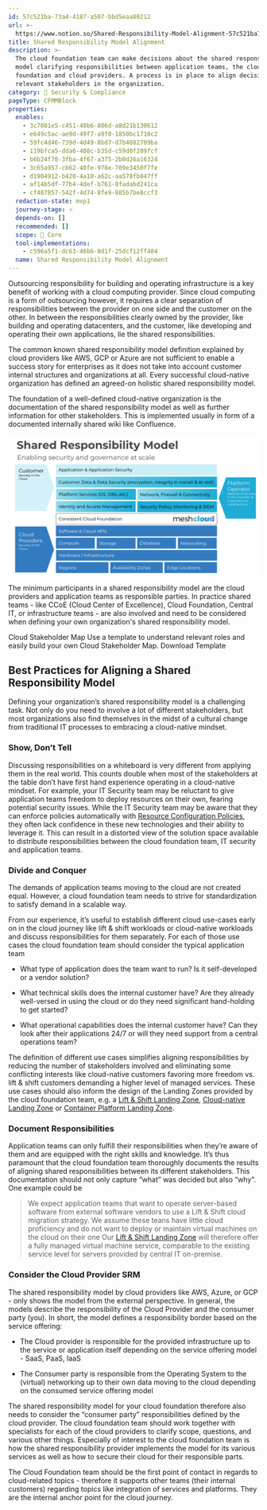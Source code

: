 ```yaml
---
id: 57c521ba-73a4-4187-a507-bbd5eaa80212
url: >-
  https://www.notion.so/Shared-Responsibility-Model-Alignment-57c521ba73a44187a507bbd5eaa80212
title: Shared Responsibility Model Alignment
description: >-
  The cloud foundation team can make decisions about the shared responsibility
  model clarifying responsibilities between application teams, the cloud
  foundation and cloud providers. A process is in place to align decisions with
  relevant stakeholders in the organization. 
category: 🔖 Security & Compliance
pageType: CFMMBlock
properties:
  enables:
    - 3c7081e5-c451-40b6-806d-a8d21b130612
    - e649c5ac-ae9d-49f7-a9f0-1850bc1710c2
    - 59fc4d46-739d-4d49-8bd7-d7b4882709ba
    - 119bfca5-dda6-408c-b35d-c59d0f209fcf
    - b6b24f70-3fba-4f67-a375-2b0d26a16324
    - 3c65a957-cb62-40fe-978e-709e3450f7fe
    - d1904912-b420-4a10-a62c-aa578fb847ff
    - af14b5df-77b4-4def-b761-8fadabd241ca
    - cf487857-542f-4d74-8fe9-885b7be8ccf3
  redaction-state: mvp1
  journey-stage: ⭐️
  depends-on: []
  recommended: []
  scope: 🏢 Core
  tool-implementations:
    - c596a5f1-dc63-46b6-8d1f-25dcf12ff484
  name: Shared Responsibility Model Alignment
---
```


Outsourcing responsibility for building and operating infrastructure is a key benefit of working with a cloud computing provider. Since cloud computing is a form of outsourcing however, it requires a clear separation of responsibilities between the provider on one side and the customer on the other. In between the responsibilities clearly owned by the provider, like building and operating datacenters, and the customer, like developing and operating their own applications, lie the shared responsibilities. 

The common known shared responsibility model definition explained by cloud providers like AWS, GCP or Azure are not sufficient to enable a success story for enterprises as it does not take into account customer internal structures and organizations at all. Every successful cloud-native organization has defined an agreed-on holistic shared responsibility model.

The foundation of a well-defined cloud-native organization is the documentation of the shared responsibility model as well as further information for other stakeholders. This is implemented usually in form of a documented internally shared wiki like Confluence.

![image-a225542d-2bd5-434a-a62d-c469db0f453a](./a225542d-2bd5-434a-a62d-c469db0f453a.png)

The minimum participants in a shared responsibility model are the cloud providers and application teams as responsible parties. In practice shared teams - like CCoE (Cloud Center of Excellence), Cloud Foundation, Central IT, or infrastructure teams - are also involved and need to be considered when defining your own organization's shared responsibility model.

<!--notion-markdown-cms:raw-->
<CallToAction>
  <CtaHeader>Cloud Stakeholder Map</CtaHeader>
  <CtaText>Use a template to understand relevant roles and easily build your own Cloud Stakeholder Map.</CtaText>
  <CtaButton class="btn-primary" url="https://www.meshcloud.io/cloudfoundation-stakeholder-map/">Download Template</CtaButton>
</CallToAction>



## Best Practices for Aligning a Shared Responsibility Model

Defining your organization’s shared responsibility model is a challenging task. Not only do you need to involve a lot of different stakeholders, but most organizations also find themselves in the midst of a cultural change from traditional IT processes to embracing a cloud-native mindset. 

### Show, Don’t Tell

Discussing responsibilities on a whiteboard is very different from applying them in the real world. This counts double when most of the stakeholders at the table don’t have first hand experience operating in a cloud-native mindset. For example, your IT Security team may be reluctant to give  application teams freedom to deploy resources on their own, fearing potential security issues. While the IT Security team may be aware that they can enforce policies automatically with [Resource Configuration Policies](./resource-configuration-policies.md), they often lack confidence in these new technologies and their ability to leverage it. This can result in a distorted view of the solution space available to distribute responsibilities between the cloud foundation team, IT security and application teams.

### Divide and Conquer

The demands of application teams moving to the cloud are not created equal. However, a cloud foundation team needs to strive for standardization to satisfy demand in a scalable way. 

From our experience, it’s useful to establish different cloud use-cases early on in the cloud journey like lift & shift workloads or cloud-native workloads and discuss responsibilities for them separately. For each of those use cases the cloud foundation team should consider the typical application team

- What type of application does the team want to run? Is it self-developed or a vendor solution?

- What technical skills does the internal customer have? Are they already well-versed in using the cloud or do they need significant hand-holding to get started?

- What operational capabilities does the internal customer have? Can they look after their applications 24/7 or will they need support from a central operations team?

The definition of different use cases simplifies aligning responsibilities by reducing the number of stakeholders involved and eliminating some conflicting interests like cloud-native customers favoring more freedom vs. lift & shift customers demanding a higher level of managed services. These use cases should also inform the design of the Landing Zones provided by the cloud foundation team, e.g. a [Lift & Shift Landing Zone](../tenant-management/lift-and-shift-landing-zone.md), [Cloud-native Landing Zone](../tenant-management/cloud-native-landing-zone.md) or [Container Platform Landing Zone](../tenant-management/container-platform-landing-zone.md).

### Document Responsibilities

Application teams can only fulfill their responsibilities when they’re aware of them and are equipped with the right skills and knowledge. It’s thus paramount that the cloud foundation team thoroughly documents the results of aligning shared responsibilities between its different stakeholders. This documentation should not only capture “what” was decided but also “why”. One example could be

> We expect application teams that want to operate server-based software from external software vendors to use a Lift & Shift cloud migration strategy. We assume these teans  have little cloud proficiency and do not want to deploy or maintain virtual machines on the cloud on their one  Our [Lift & Shift Landing Zone](../tenant-management/lift-and-shift-landing-zone.md) will therefore offer a fully managed virtual machine service, comparable to the existing service level for servers provided by central IT on-premise.

### Consider the Cloud Provider SRM

The shared responsibility model by cloud providers like AWS, Azure, or GCP - only shows the model from the external perspective. In general, the models describe the responsibility of the Cloud Provider and the consumer party (you). In short, the model defines a responsibility border based on the service offering:

- The Cloud provider is responsible for the provided infrastructure up to the service or application itself depending on the service offering model - SaaS, PaaS, IaaS

- The Consumer party is responsible from the Operating System to the (virtual) networking up to their own data moving to the cloud depending on the consumed service offering model

The shared responsibility model for your cloud foundation therefore also needs to consider the “consumer party” responsibilities defined by the cloud provider. The cloud foundation team should work together with specialists for each of the cloud providers to clarify  scope, questions, and various other things. Especially of interest to the cloud foundation team is how the shared responsibility provider implements the model for its various services as well as how to secure their cloud for their responsible parts.

The Cloud Foundation team should be the first point of contact in regards to cloud-related topics - therefore it supports other teams (their internal customers) regarding topics like integration of services and platforms. They are the internal anchor point for the cloud journey.


